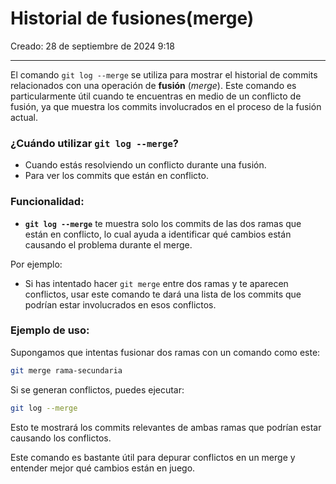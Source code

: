 # Historial de fusiones(merge)

Creado: 28 de septiembre de 2024 9:18

---

El comando `git log --merge` se utiliza para mostrar el historial de commits relacionados con una operación de **fusión** (*merge*). Este comando es particularmente útil cuando te encuentras en medio de un conflicto de fusión, ya que muestra los commits involucrados en el proceso de la fusión actual.

### ¿Cuándo utilizar `git log --merge`?

- Cuando estás resolviendo un conflicto durante una fusión.
- Para ver los commits que están en conflicto.

### Funcionalidad:

- **`git log --merge`** te muestra solo los commits de las dos ramas que están en conflicto, lo cual ayuda a identificar qué cambios están causando el problema durante el merge.

Por ejemplo:

- Si has intentado hacer `git merge` entre dos ramas y te aparecen conflictos, usar este comando te dará una lista de los commits que podrían estar involucrados en esos conflictos.

### Ejemplo de uso:

Supongamos que intentas fusionar dos ramas con un comando como este:

```bash
git merge rama-secundaria
```

Si se generan conflictos, puedes ejecutar:

```bash
git log --merge
```

Esto te mostrará los commits relevantes de ambas ramas que podrían estar causando los conflictos.

Este comando es bastante útil para depurar conflictos en un merge y entender mejor qué cambios están en juego.